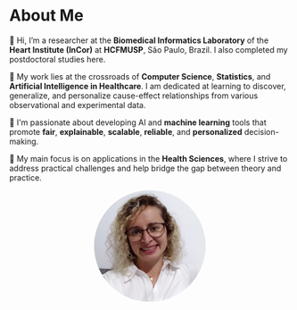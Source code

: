 # About Me

👋 Hi, I’m a researcher at the **Biomedical Informatics Laboratory** of the **Heart Institute (InCor)** at **HCFMUSP**, São Paulo, Brazil. I also completed my postdoctoral studies here. 

🔬 My work lies at the crossroads of **Computer Science**, **Statistics**, and **Artificial Intelligence in Healthcare**. I am dedicated at learning to discover, generalize, and personalize cause-effect relationships from various observational and experimental data.

🤖 I'm passionate about developing AI and **machine learning** tools that promote **fair**, **explainable**, **scalable**, **reliable**, and **personalized** decision-making. 

🏥 My main focus is on applications in the **Health Sciences**, where I strive to address practical challenges and help bridge the gap between theory and practice.

<div style="text-align: center;">
    <img src="ProfilePic.jpg" alt="My Photo" style="width: 200px; height: 200px; border-radius: 50%;">
</div>
